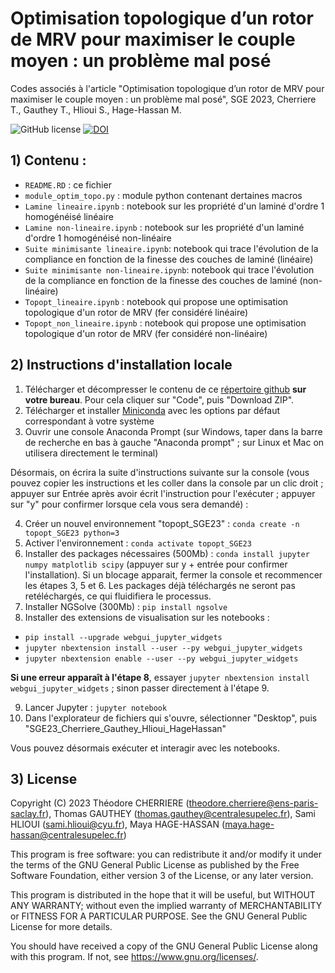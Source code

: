 # Optimisation topologique d’un rotor de MRV pour maximiser le couple moyen : un problème mal posé
Codes associés à l'article "Optimisation topologique d’un rotor de MRV pour maximiser le couple moyen : un problème mal posé", SGE 2023, Cherriere T., Gauthey T., Hlioui S., Hage-Hassan M.

![GitHub license](https://img.shields.io/github/license/tcherrie/SGE23_Cherriere_Gauthey_Hlioui_HageHassan)
[![DOI](https://zenodo.org/badge/642540718.svg)](https://zenodo.org/badge/latestdoi/642540718)


## 1) Contenu : 

- `README.RD` : ce fichier
- `module_optim_topo.py` : module python contenant dertaines macros
- `Lamine lineaire.ipynb` : notebook sur les propriété d'un laminé d'ordre 1 homogénéisé linéaire
- `Lamine non-lineaire.ipynb` : notebook sur les propriété d'un laminé d'ordre 1 homogénéisé non-linéaire
- `Suite minimisante lineaire.ipynb`: notebook qui trace l'évolution de la compliance en fonction de la finesse des couches de laminé (linéaire)
- `Suite minimisante non-lineaire.ipynb`: notebook qui trace l'évolution de la compliance en fonction de la finesse des couches de laminé (non-linéaire)
- `Topopt_lineaire.ipynb` : notebook qui propose une optimisation topologique d'un rotor de MRV (fer considéré linéaire)
- `Topopt_non_lineaire.ipynb` : notebook qui propose une optimisation topologique d'un rotor de MRV (fer considéré non-linéaire)

## 2) Instructions d'installation locale

1. Télécharger et décompresser le contenu de ce [répertoire github](https://github.com/tcherrie/SGE23_Cherriere_Gauthey_Hlioui_HageHassan) **sur votre bureau**. Pour cela cliquer sur "Code", puis "Download ZIP".
2. Télécharger et installer [Miniconda](https://docs.conda.io/en/latest/miniconda.html) avec les options par défaut correspondant à votre système
3. Ouvrir une console Anaconda Prompt (sur Windows, taper dans la barre de recherche en bas à gauche "Anaconda prompt" ; sur Linux et Mac on utilisera directement le terminal)

Désormais, on écrira la suite d'instructions suivante sur la console (vous pouvez copier les instructions et les coller dans la console par un clic droit ; appuyer sur Entrée après avoir écrit l'instruction pour l'exécuter ; appuyer sur "y" pour confirmer lorsque cela vous sera demandé) : 

4. Créer un nouvel environnement "topopt_SGE23" : `conda create -n topopt_SGE23 python=3`
5. Activer l'environnement : `conda activate topopt_SGE23`
6. Installer des packages nécessaires (500Mb) : `conda install jupyter numpy matplotlib scipy` (appuyer sur y + entrée pour confirmer l'installation). Si un blocage apparait, fermer la console et recommencer les étapes 3, 5 et 6. Les packages déjà téléchargés ne seront pas retéléchargés, ce qui fluidifiera le processus.
7. Installer NGSolve (300Mb) : `pip install ngsolve`
8. Installer des extensions de visualisation sur les notebooks :
 - `pip install --upgrade webgui_jupyter_widgets`
 - `jupyter nbextension install --user --py webgui_jupyter_widgets`
 - `jupyter nbextension enable --user --py webgui_jupyter_widgets`

**Si une erreur apparaît à l'étape 8**, essayer `jupyter nbextension install webgui_jupyter_widgets` ; sinon passer directement à l'étape 9.

9. Lancer Jupyter : `jupyter notebook`
10. Dans l'explorateur de fichiers qui s'ouvre, sélectionner "Desktop", puis "SGE23_Cherriere_Gauthey_Hlioui_HageHassan"

Vous pouvez désormais exécuter et interagir avec les notebooks.

## 3) License

Copyright (C) 2023 Théodore CHERRIERE (theodore.cherriere@ens-paris-saclay.fr), Thomas GAUTHEY (thomas.gauthey@centralesupelec.fr), Sami HLIOUI (sami.hlioui@cyu.fr), Maya HAGE-HASSAN (maya.hage-hassan@centralesupelec.fr)

This program is free software: you can redistribute it and/or modify it under the terms of the GNU General Public License as published by the Free Software Foundation, either version 3 of the License, or any later version.

This program is distributed in the hope that it will be useful, but WITHOUT ANY WARRANTY; without even the implied warranty of MERCHANTABILITY or FITNESS FOR A PARTICULAR PURPOSE.  See the GNU General Public License for more details.

You should have received a copy of the GNU General Public License along with this program.  If not, see <https://www.gnu.org/licenses/>.
